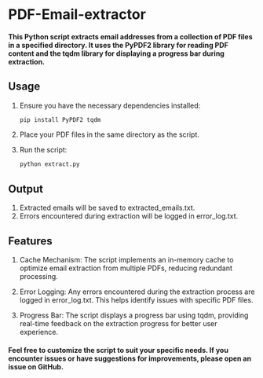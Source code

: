 # PDF-Email-extractor
#### This Python script extracts email addresses from a collection of PDF files in a specified directory. It uses the PyPDF2 library for reading PDF content and the tqdm library for displaying a progress bar during extraction.

## Usage

1. Ensure you have the necessary dependencies installed:

   ```bash
   pip install PyPDF2 tqdm

2. Place your PDF files in the same directory as the script.
   
3. Run the script:

   ```bash
   python extract.py

## Output

1. Extracted emails will be saved to extracted_emails.txt.
2. Errors encountered during extraction will be logged in error_log.txt.


## Features

1. Cache Mechanism: The script implements an in-memory cache to optimize email extraction from multiple PDFs, reducing redundant processing.

2. Error Logging: Any errors encountered during the extraction process are logged in error_log.txt. This helps identify issues with specific PDF files.

3. Progress Bar: The script displays a progress bar using tqdm, providing real-time feedback on the extraction progress for better user experience.


#### Feel free to customize the script to suit your specific needs. If you encounter issues or have suggestions for improvements, please open an issue on GitHub.
